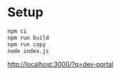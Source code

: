 # Setup

```bash
npm ci
npm run build
npm run copy
node index.js
```

[http://localhost:3000/?q=dev-portal](http://localhost:3000/?q=dev-portal)
